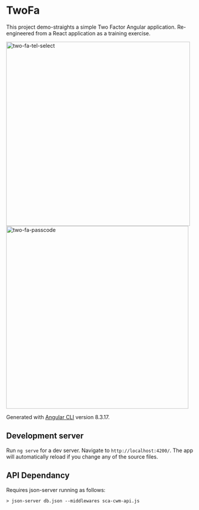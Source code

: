 # TwoFa

This project demo-straights a simple Two Factor Angular application. Re-engineered from a React application as a training exercise.

<img width="493" alt="two-fa-tel-select" src="https://user-images.githubusercontent.com/32771159/151399593-42681b06-b936-4df1-9cdd-850b09e2f434.PNG">

<img width="489" alt="two-fa-passcode" src="https://user-images.githubusercontent.com/32771159/151399520-674317ee-400a-472e-8008-f46078fdfdc9.PNG">

Generated with [Angular CLI](https://github.com/angular/angular-cli) version 8.3.17.

## Development server

Run `ng serve` for a dev server. Navigate to `http://localhost:4200/`. The app will automatically reload if you change any of the source files.

## API Dependancy

Requires json-server running as follows:

    > json-server db.json --middlewares sca-cwm-api.js
